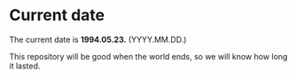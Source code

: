 # Current date

The current date is **1994.05.23.** (YYYY.MM.DD.)

This repository will be good when the world ends, so we will know how long it lasted.